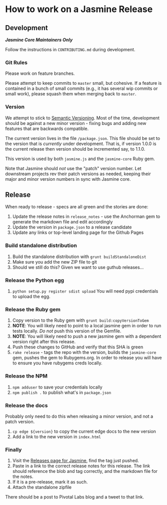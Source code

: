 # How to work on a Jasmine Release

## Development
___Jasmine Core Maintainers Only___

Follow the instructions in `CONTRIBUTING.md` during development.

### Git Rules

Please work on feature branches.

Please attempt to keep commits to `master` small, but cohesive. If a feature is contained in a bunch of small commits (e.g., it has several wip commits or small work), please squash them when merging back to `master`.

### Version

We attempt to stick to [Semantic Versioning](http://semver.org/). Most of the time, development should be against a new minor version - fixing bugs and adding new features that are backwards compatible.

The current version lives in the file `/package.json`. This file should be set to the version that is _currently_ under development. That is, if version 1.0.0 is the current release then version should be incremented say, to 1.1.0.

This version is used by both `jasmine.js` and the `jasmine-core` Ruby gem.

Note that Jasmine should *not* use the "patch" version number. Let downstream projects rev their patch versions as needed, keeping their major and minor version numbers in sync with Jasmine core.

## Release

When ready to release - specs are all green and the stories are done:

1. Update the release notes in `release_notes` - use the Anchorman gem to generate the markdown file and edit accordingly
1. Update the version in `package.json` to a release candidate
1. Update any links or top-level landing page for the Github Pages

### Build standalone distribution

1. Build the standalone distribution with `grunt buildStandaloneDist`
1. Make sure you add the new ZIP file to git
 1. Should we still do this? Given we want to use guthub releases...

### Release the Python egg

1. `python setup.py register sdist upload` You will need pypi credentials to upload the egg.

### Release the Ruby gem

1. Copy version to the Ruby gem with `grunt build:copyVersionToGem`
1. __NOTE__: You will likely need to point to a local jasmine gem in order to run tests locally. _Do not_ push this version of the Gemfile.
1. __NOTE__: You will likely need to push a new jasmine gem with a dependent version right after this release.
1. Push these changes to GitHub and verify that this SHA is green
1. `rake release` - tags the repo with the version, builds the `jasmine-core` gem, pushes the gem to Rubygems.org. In order to release you will have to ensure you have rubygems creds locally.

### Release the NPM

1. `npm adduser` to save your credentials locally
1. `npm publish .` to publish what's in `package.json`

### Release the docs

Probably only need to do this when releasing a minor version, and not a patch version.

1. `cp edge ${version}` to copy the current edge docs to the new version
1. Add a link to the new version in `index.html`

### Finally

1. Visit the [Releases page for Jasmine](https://github.com/pivotal/jasmine/releases), find the tag just pushed.
 1. Paste in a link to the correct release notes for this release. The link should reference the blob and tag correctly, and the markdown file for the notes.
 1. If it is a pre-release, mark it as such.
 1. Attach the standalone zipfile


There should be a post to Pivotal Labs blog and a tweet to that link.
